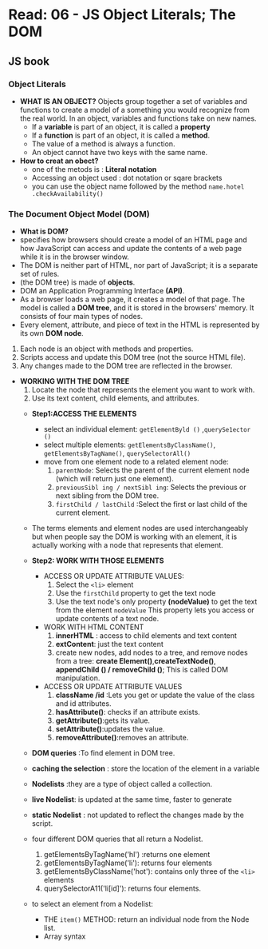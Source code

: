 # Read: 06 - JS Object Literals; The DOM
## JS book
### Object Literals
+ **WHAT IS AN OBJECT?**
   Objects group together a set of variables and functions to create a model of a something you would recognize from the real world. In an object, variables and functions take on    new names.
   + If a **variable** is part of an object, it is called a **property**
   + If a **function** is part of an object, it is called a **method**.
   + The value of a method is always a function.
   + An object cannot have two keys with the same name.
+ **How to creat an obect?**
   + one of the metods is : **Literal notation**
   + Accessing an object used : dot notation or sqare brackets
   +  you can use the object name followed by the method `name.hotel .checkAvailability()`
   
### The Document Object Model (DOM)
+ **What is DOM?**
+  specifies how browsers should create a model of an HTML page and how JavaScript can access and update the contents of a web page while it is in the browser window.
+  The DOM is neither part of HTML, nor part of JavaScript; it is a separate set of rules.
+  (the DOM tree) is made of **objects**.
+  DOM an Application Programming Interface **(API)**.
+  As a browser loads a web page, it creates a model of that page. The model is called a **DOM tree**, and it is stored in the browsers' memory. It consists of four main types of        nodes.
+  Every element, attribute, and piece of text in the HTML is represented by its own **DOM node**.
1. Each node is an object with methods and properties.
2.  Scripts access and update this DOM tree (not the source HTML file).
3.  Any changes made to the DOM tree are reflected in the browser.
+ **WORKING WITH THE DOM TREE**
   1. Locate the node that represents the element you want to work with.
   2. Use its text content, child elements, and attributes.
   + **Step1:ACCESS THE ELEMENTS**
      + select an individual element: `getElementByld ()` ,`querySe1ector ()`
      + select multiple elements: `getElementsByClassName()`, `getElementsByTagName()`, `querySelectorAll()`
      + move from one element node to a related element node:
         1. `parentNode`: Selects the parent of the current element node (which will return just one element). 
         2. `previousSibl ing / nextSibl ing`: Selects the previous or next sibling from the DOM tree.
         3. `firstChild / lastChild` :Select the first or last child of the current element.
   + The terms elements and element nodes are used interchangeably but when people say the DOM is working with an element, it is actually working with a node that represents          that element.      
   + **Step2: WORK WITH THOSE ELEMENTS**
      + ACCESS OR UPDATE ATTRIBUTE VALUES:
         1. Select the `<li>` element
         2. Use the `firstChild` property to get the text node
         3. Use the text node's only property **(nodeValue)** to get the text from the element
            `nodeValue` This property lets you access or update contents of a text node.
       + WORK WITH HTML CONTENT
          1. **innerHTML** : access to child elements and text content 
          2. **extContent**: just the text content 
          3. create new nodes, add nodes to a tree, and remove nodes from a tree: **create Element()**,**createTextNode()**, **appendChild () / removeChild ()**; This is called              DOM manipulation.
       + ACCESS OR UPDATE ATTRIBUTE VALUES
          1. **className /id** :Lets you get or update the value of the class and id attributes.
          2. **hasAttribute()**: checks if an attribute exists.
          3. **getAttribute()**:gets its value.
          4. **setAttribute()**:updates the value.
          5. **removeAttribute()**:removes an attribute.
          
    + **DOM queries** :To find element in DOM tree.
    + **caching the selection** : store the location of the element in a variable
    + **Nodelists** :they are a type of object called a collection.
    + **live Nodelist**: is updated at the same time, faster to generate
    + **static Nodelist** : not updated to reflect the changes made by the script.
    + four different DOM queries that all return a Nodelist.
       1. getElementsByTagName('hl') :returns one element
       2. getElementsByTagName('li'): returns four elements
       3. getElementsByClassName('hot'): contains only three of the `<li>` elements
       4. querySelectorA11('li[id]'): returns four elements.
   + to select an element from a Nodelist:
      + THE `item()` METHOD: return an individual node from the Node list.    
      + Array syntax

       
    
